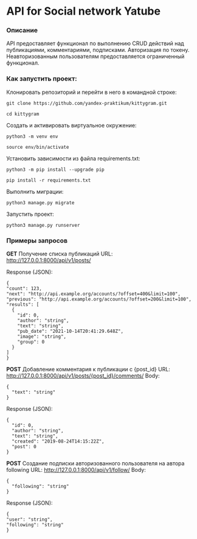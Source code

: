 # API for Social network Yatube
### Описание
API предоставляет функционал по выполнению CRUD действий над публикациями, комментариями, подписками.
Авторизация по токену. Неавторизованным пользователям предоставляется ограниченный функционал.

### Как запустить проект:

Клонировать репозиторий и перейти в него в командной строке:

```
git clone https://github.com/yandex-praktikum/kittygram.git
```

```
cd kittygram
```

Cоздать и активировать виртуальное окружение:

```
python3 -m venv env
```

```
source env/bin/activate
```

Установить зависимости из файла requirements.txt:

```
python3 -m pip install --upgrade pip
```

```
pip install -r requirements.txt
```

Выполнить миграции:

```
python3 manage.py migrate
```

Запустить проект:

```
python3 manage.py runserver
```
### Примеры запросов
**GET** Получение списка публикаций
URL: http://127.0.0.1:8000/api/v1/posts/

Response (JSON):
```
{
"count": 123,
"next": "http://api.example.org/accounts/?offset=400&limit=100",
"previous": "http://api.example.org/accounts/?offset=200&limit=100",
"results": [
  {
    "id": 0,
    "author": "string",
    "text": "string",
    "pub_date": "2021-10-14T20:41:29.648Z",
    "image": "string",
    "group": 0
  }
]
}
```

**POST** Добавление комментария к публикации с {post_id}
URL: http://127.0.0.1:8000/api/v1/posts/{post_id}/comments/
Body:
```
{
  "text": "string"
}
```

Response (JSON):
```
{
  "id": 0,
  "author": "string",
  "text": "string",
  "created": "2019-08-24T14:15:22Z",
  "post": 0
}
```

**POST** Создание подписки авторизованного пользователя на автора following
URL: http://127.0.0.1:8000/api/v1/follow/
Body:
```
{
  "following": "string"
}
```

Response (JSON):
```
{
"user": "string",
"following": "string"
}
```
